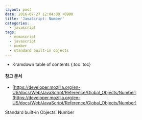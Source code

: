 ```yaml
---
layout: post
date: 2016-07-27 12:04:00 +0900
title: 'JavaScript: Number'
categories:
  - javascript
tags:
  - ecmascript
  - javascript
  - number
  - standard built-in objects
---
```


* Kramdown table of contents
{:toc .toc}

#### 참고 문서

- [https://developer.mozilla.org/en-US/docs/Web/JavaScript/Reference/Global_Objects/Number](https://developer.mozilla.org/en-US/docs/Web/JavaScript/Reference/Global_Objects/Number)

Standard built-in Objects: Number
